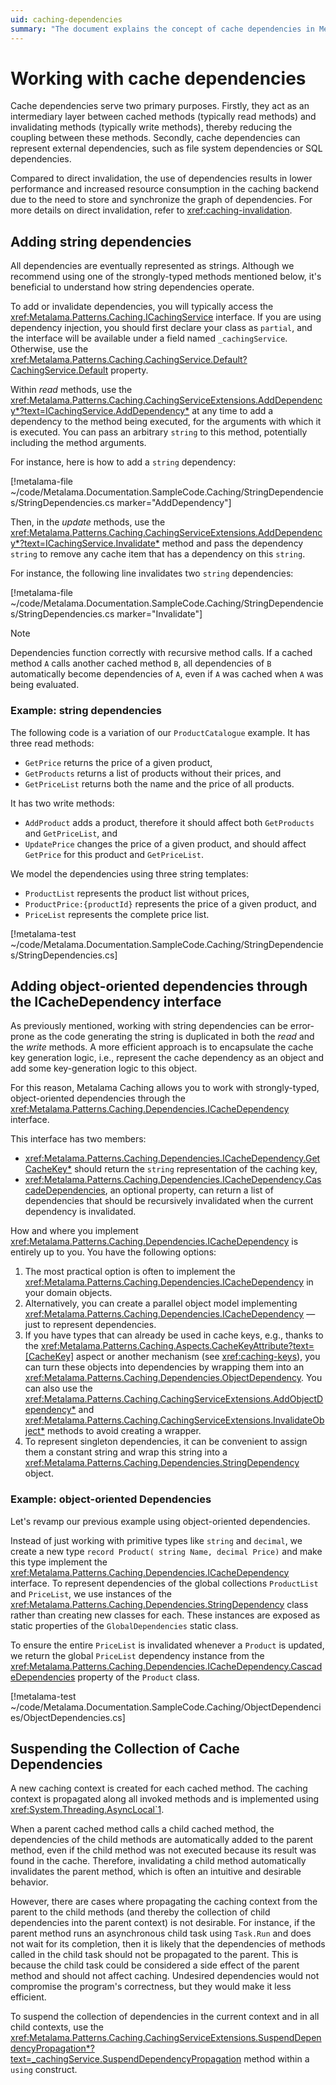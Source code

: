 ```yaml
---
uid: caching-dependencies
summary: "The document explains the concept of cache dependencies in Metalama Caching, detailing how to add string dependencies, implement object-oriented dependencies, and suspend the collection of cache dependencies. It also highlights the potential trade-offs in performance and resource usage."
---
```

# Working with cache dependencies

Cache dependencies serve two primary purposes. Firstly, they act as an intermediary layer between cached methods (typically read methods) and invalidating methods (typically write methods), thereby reducing the coupling between these methods. Secondly, cache dependencies can represent external dependencies, such as file system dependencies or SQL dependencies.

Compared to direct invalidation, the use of dependencies results in lower performance and increased resource consumption in the caching backend due to the need to store and synchronize the graph of dependencies. For more details on direct invalidation, refer to <xref:caching-invalidation>.

## Adding string dependencies

All dependencies are eventually represented as strings. Although we recommend using one of the strongly-typed methods mentioned below, it's beneficial to understand how string dependencies operate.

To add or invalidate dependencies, you will typically access the <xref:Metalama.Patterns.Caching.ICachingService> interface. If you are using dependency injection, you should first declare your class as `partial`, and the interface will be available under a field named `_cachingService`. Otherwise, use the <xref:Metalama.Patterns.Caching.CachingService.Default?CachingService.Default> property.

Within _read_ methods, use the <xref:Metalama.Patterns.Caching.CachingServiceExtensions.AddDependency*?text=ICachingService.AddDependency*> at any time to add a dependency to the method being executed, for the arguments with which it is executed. You can pass an arbitrary `string` to this method, potentially including the method arguments.

For instance, here is how to add a `string` dependency:

[!metalama-file ~/code/Metalama.Documentation.SampleCode.Caching/StringDependencies/StringDependencies.cs marker="AddDependency"]

Then, in the _update_ methods, use the <xref:Metalama.Patterns.Caching.CachingServiceExtensions.AddDependency*?text=ICachingService.Invalidate*> method and pass the dependency `string` to remove any cache item that has a dependency on this `string`.

For instance, the following line invalidates two `string` dependencies:

[!metalama-file ~/code/Metalama.Documentation.SampleCode.Caching/StringDependencies/StringDependencies.cs marker="Invalidate"]

> [!NOTE]
> Dependencies function correctly with recursive method calls. If a cached method `A` calls another cached method `B`, all dependencies of `B` automatically become dependencies of `A`, even if `A` was cached when `A` was being evaluated.


### Example: string dependencies

The following code is a variation of our `ProductCatalogue` example. It has three read methods:

* `GetPrice` returns the price of a given product,
* `GetProducts` returns a list of products without their prices, and
* `GetPriceList` returns both the name and the price of all products.

It has two write methods:

* `AddProduct` adds a product, therefore it should affect both `GetProducts` and  `GetPriceList`, and
* `UpdatePrice` changes the price of a given product, and should affect `GetPrice` for this product and `GetPriceList`.

We model the dependencies using three string templates:

* `ProductList` represents the product list without prices,
* `ProductPrice:{productId}` represents the price of a given product, and
* `PriceList` represents the complete price list.

[!metalama-test ~/code/Metalama.Documentation.SampleCode.Caching/StringDependencies/StringDependencies.cs]

## Adding object-oriented dependencies through the ICacheDependency interface

As previously mentioned, working with string dependencies can be error-prone as the code generating the string is duplicated in both the _read_ and the _write_ methods. A more efficient approach is to encapsulate the cache key generation logic, i.e., represent the cache dependency as an object and add some key-generation logic to this object.

For this reason, Metalama Caching allows you to work with strongly-typed, object-oriented dependencies through the <xref:Metalama.Patterns.Caching.Dependencies.ICacheDependency> interface.

This interface has two members:

* <xref:Metalama.Patterns.Caching.Dependencies.ICacheDependency.GetCacheKey*> should return the `string` representation of the caching key,
* <xref:Metalama.Patterns.Caching.Dependencies.ICacheDependency.CascadeDependencies>, an optional property, can return a list of dependencies that should be recursively invalidated when the current dependency is invalidated.

How and where you implement <xref:Metalama.Patterns.Caching.Dependencies.ICacheDependency> is entirely up to you. You have the following options:

1. The most practical option is often to implement the <xref:Metalama.Patterns.Caching.Dependencies.ICacheDependency> in your domain objects.
2. Alternatively, you can create a parallel object model implementing <xref:Metalama.Patterns.Caching.Dependencies.ICacheDependency> &mdash; just to represent dependencies.
3. If you have types that can already be used in cache keys, e.g., thanks to the <xref:Metalama.Patterns.Caching.Aspects.CacheKeyAttribute?text=[CacheKey]> aspect or another mechanism (see <xref:caching-keys>), you can turn these objects into dependencies by wrapping them into an <xref:Metalama.Patterns.Caching.Dependencies.ObjectDependency>. You can also use the <xref:Metalama.Patterns.Caching.CachingServiceExtensions.AddObjectDependency*> and <xref:Metalama.Patterns.Caching.CachingServiceExtensions.InvalidateObject*> methods to avoid creating a wrapper.
4. To represent singleton dependencies, it can be convenient to assign them a constant string and wrap this string into a <xref:Metalama.Patterns.Caching.Dependencies.StringDependency> object.

### Example: object-oriented Dependencies

Let's revamp our previous example using object-oriented dependencies.

Instead of just working with primitive types like `string` and `decimal`, we create a new type `record Product( string Name, decimal Price)` and make this type implement the  <xref:Metalama.Patterns.Caching.Dependencies.ICacheDependency> interface.
To represent dependencies of the global collections `ProductList` and `PriceList`, we use instances of the <xref:Metalama.Patterns.Caching.Dependencies.StringDependency> class rather than creating new classes for each. These instances are exposed as static properties of the `GlobalDependencies` static class.

To ensure the entire `PriceList` is invalidated whenever a `Product` is updated, we return the global `PriceList` dependency instance from the <xref:Metalama.Patterns.Caching.Dependencies.ICacheDependency.CascadeDependencies> property of the `Product` class.

[!metalama-test ~/code/Metalama.Documentation.SampleCode.Caching/ObjectDependencies/ObjectDependencies.cs]

## Suspending the Collection of Cache Dependencies

A new caching context is created for each cached method. The caching context is propagated along all invoked methods and is implemented using <xref:System.Threading.AsyncLocal`1>.

When a parent cached method calls a child cached method, the dependencies of the child methods are automatically added to the parent method, even if the child method was not executed because its result was found in the cache. Therefore, invalidating a child method automatically invalidates the parent method, which is often an intuitive and desirable behavior.

However, there are cases where propagating the caching context from the parent to the child methods (and thereby the collection of child dependencies into the parent context) is not desirable. For instance, if the parent method runs an asynchronous child task using `Task.Run` and does not wait for its completion, then it is likely that the dependencies of methods called in the child task should not be propagated to the parent. This is because the child task could be considered a side effect of the parent method and should not affect caching. Undesired dependencies would not compromise the program's correctness, but they would make it less efficient.

To suspend the collection of dependencies in the current context and in all child contexts, use the <xref:Metalama.Patterns.Caching.CachingServiceExtensions.SuspendDependencyPropagation*?text=_cachingService.SuspendDependencyPropagation> method within a `using` construct.

